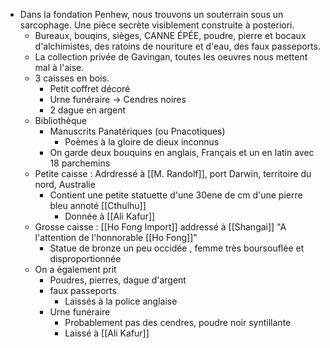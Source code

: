 - Dans la fondation Penhew, nous trouvons un souterrain sous un sarcophage. Une pièce secrète visiblement construite à posteriori.
	- Bureaux, bouqins, sièges, CANNE ÉPÉE, poudre, pierre et bocaux d'alchimistes, des ratoins de nouriture et d'eau, des faux passeports.
	- La collection privée de Gavingan, toutes les oeuvres nous mettent mal à l'aise.
	- 3 caisses en bois.
		- Petit coffret décoré
		- Urne funéraire -> Cendres noires
		- 2 dague en argent
	- Bibliothèque
		- Manuscrits Panatériques (ou Pnacotiques)
			- Poèmes à la gloire de dieux inconnus
		- On garde deux bouquins en anglais, Français et un en latin avec 18 parchemins
	- Petite caisse : Adrdressé à [[M. Randolf]], port Darwin, territoire du nord, Australie
		- Contient une petite statuette d'une 30ene de cm d'une pierre bleu annoté [[Cthulhu]]
			- Donnée à [[Ali Kafur]]
	- Grosse caisse : [[Ho Fong Import]] addressé à [[Shangai]] "A l'attention de l'honnorable [[Ho Fong]]"
		- Statue de bronze un peu occidée , femme très boursouflée et disproportionnée
	- On a également prit
		- Poudres, pierres, dague d'argent
		- faux passeports
			- Laissés à la police anglaise
		- Urne funéraire
			- Probablement pas des cendres, poudre noir syntillante
			- Laissé à [[Ali Kafur]]